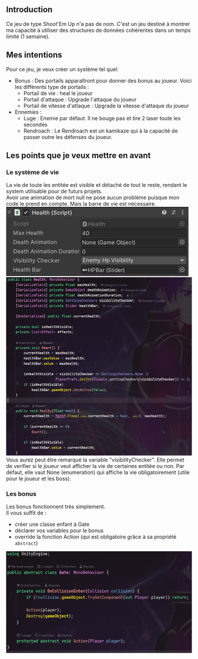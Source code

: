 ## Introduction
Ce jeu de type Shoot'Em Up n'a pas de nom. C'est un jeu destiné à montrer ma capacité à utiliser des structures de données cohérentes dans un temps limité (1 semaine).


## Mes intentions
Pour ce jeu, je veux créer un système tel quel:
- Bonus : Des portails apparaîtront pour donner des bonus au joueur. Voici les différents type de portails :
	- Portail de vie : heal le joueur
	- Portail d'attaque : Upgrade l'attaque du joueur
	- Portail de vitesse d'attaque : Upgrade la vitesse d'attaque du joueur
- Ennemies :
	- Luge : Enemie par défaut. Il ne bouge pas et tire 2 laser toute les secondes
	- Rendroach : Le Rendroach est un kamikaze qui à la capacité de passer outre les défenses du joueur.


## Les points que je veux mettre en avant

### Le système de vie
La vie de toute les entitée est visible et détaché de tout le reste, rendant le system utilisable pour de futurs projets.<br>
Avoir une animation de mort null ne pose aucun problème puisque mon code le prend en compte. Mais la barre de vie est nécessaire.
![](ReadmeImages/HealthInspector.png)<br>
![](ReadmeImages/HealthCode.png)<br>
Vous aurez peut être remarqué la variable "visibilityChecker". Elle permet de verifier si le joueur veut afficher la vie de certaines entitée ou non. Par défaut, elle vaut None (enumeration) qui affiche la vie obligatoirement (utile pour le joueur et les boss).

### Les bonus
Les bonus fonctionnent très simplement.<br>
Il vous suffit de :
- créer une classe enfant à Gate
- déclarer vos variables pour le bonus
- override la fonction Action (qui est obligatoire grâce à sa propriété `abstract`)

![](ReadmeImages/GateCode.png)
